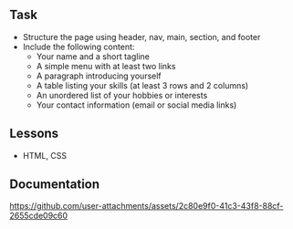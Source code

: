 ## Task
- Structure the page using header, nav, main, section, and footer
- Include the following content:
  - Your name and a short tagline
  - A simple menu with at least two links
  - A paragraph introducing yourself
  - A table listing your skills (at least 3 rows and 2 columns)
  - An unordered list of your hobbies or interests
  - Your contact information (email or social media links)

## Lessons
- HTML, CSS

## Documentation

https://github.com/user-attachments/assets/2c80e9f0-41c3-43f8-88cf-2655cde09c60


